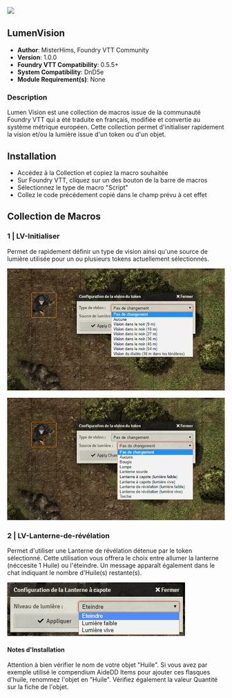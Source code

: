 ![](https://img.shields.io/badge/Foundry-v0.5.5-informational)
## LumenVision

* **Author**: MisterHims, Foundry VTT Community
* **Version**: 1.0.0
* **Foundry VTT Compatibility**: 0.5.5+
* **System Compatibility**: DnD5e
* **Module Requirement(s)**: None

### Description
Lumen Vision est une collection de macros issue de la communauté Foundry VTT qui a été traduite en français, modifiée et convertie au système métrique européen. Cette collection permet d'initialiser rapidement la vision et/ou la lumière issue d'un token ou d'un objet.

## Installation

* Accédez à la Collection et copiez la macro souhaitée
* Sur Foundry VTT, cliquez sur un des bouton de la barre de macros
* Sélectionnez le type de macro "Script"
* Collez le code précédement copié dans le champ prévu à cet effet

## Collection de Macros

### 1 | LV-Initialiser

Permet de rapidement définir un type de vision ainsi qu'une source de lumière utilisée pour un ou plusieurs tokens actuellement sélectionnés.

![alt text](https://github.com/MisterHims/FoundryVTT/blob/master/ScriptMacros/FR/%5BPack%5D%20Lumen%20Vision/Collection/images/01.jpg?raw=true)

![alt text](https://github.com/MisterHims/FoundryVTT/blob/master/ScriptMacros/FR/%5BPack%5D%20Lumen%20Vision/Collection/images/02.jpg?raw=true)

### 2 | LV-Lanterne-de-révélation

Permet d'utiliser une Lanterne de révélation détenue par le token sélectionné. Cette utilisation vous offrera le choix entre allumer la lanterne (néccesite 1 Huile) ou l'éteindre. Un message apparaît également dans le chat indiquant le nombre d'Huile(s) restante(s).

![alt text](https://github.com/MisterHims/FoundryVTT/blob/master/ScriptMacros/FR/%5BPack%5D%20Lumen%20Vision/Collection/images/07.jpg?raw=true)

#### Notes d'Installation

Attention à bien vérifier le nom de votre objet "Huile". Si vous avez par exemple utilisé le compendium AideDD Items pour ajouter ces flasques d'huile, renommez l'objet en "Huile". Vérifiez également la valeur Quantité sur la fiche de l'objet.
